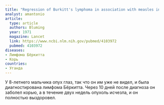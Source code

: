 ```yaml
---
title: "Regression of Burkitt's lymphoma in association with measles infection"
analyst: amantonio
article:
  type: article
  authors: Bluming
  year: 1971
  magazine: Lancet
  link: https://www.ncbi.nlm.nih.gov/pubmed/4103972
  pubmed: 4103972
diseases:
- Лимфома Бёркитта
- Корь
countries:
- Уганда
---
```


У 8-летнего мальчика опух глаз, так что он им уже не видел, и была диагностирована лимфома Бёркитта. Через 10 дней после диагноза он заболел корью, а в течение двух недель опухоль исчезла, и он полностью выздоровел.
